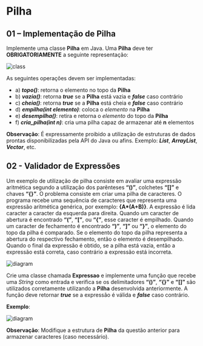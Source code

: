 # Pilha
## 01 – Implementação de Pilha
Implemente uma classe **Pilha** em Java. Uma **Pilha** deve ter **OBRIGATORIAMENTE** a seguinte representação:

![class](https://user-images.githubusercontent.com/51892110/89738275-b27b8d80-da4d-11ea-8853-604f1ded5626.png)

As seguintes operações devem ser implementadas:
- a) ***topo()***: retorna o elemento no topo da **Pilha**
- b) ***vazia()***: retorna ***true*** se a **Pilha** está vazia e ***false*** caso contrário
- c) ***cheia()***: retorna ***true*** se a **Pilha** está cheia e ***false*** caso contrário
- d) ***empilha(int elemento)***: coloca o *elemento* na **Pilha**
- e) ***desempilha()***: retira e retorna o *elemento* do topo da **Pilha**
- f) ***cria_pilha(int n)***: cria uma pilha capaz de armazenar até **n** elementos

**Observação**: É expressamente proibido a utilização de estruturas de dados prontas disponibilizadas pela API do
Java ou afins. Exemplo: ***List***, ***ArrayList***, ***Vector***, etc.


## 02 - Validador de Expressões
Um exemplo de utilização de pilha consiste em avaliar uma expressão aritmética segundo a utilização dos parênteses
**“()”**, colchetes **“[]”** e chaves **“{}”**. O problema consiste em criar uma pilha de caracteres. O programa recebe
uma sequência de caracteres que representa uma expressão aritmética  genérica, por exemplo: **{A\*(A+B)}**. A expressão
é lida caracter a caracter da esquerda para direita. Quando um caracter de abertura é encontrado **“(”**, **“\[”**, ou
**“{”**, esse caracter é empilhado. Quando um caracter de fechamento é encontrado **“)”**, **“]”** ou **“}”**, o
elemento do topo da pilha é comparado. Se o elemento do topo da pilha representa a abertura do respectivo fechamento,
então o elemento é desempilhado. Quando o final da expressão é obtido, se a pilha está vazia, então  a  expressão está
correta, caso contrário a expressão está incorreta.

![diagram](https://user-images.githubusercontent.com/51892110/89738328-02f2eb00-da4e-11ea-8b82-2233970f691d.png)

Crie uma classe chamada **Expressao** e implemente uma função que recebe uma *String* como entrada e verifica se os
delimitadores **“()”**, **“{}”** e **“[]”** são utilizados corretamente utilizando a **Pilha** desenvolvida
anteriormente. A função deve retornar ***true*** se a expressão é válida e ***false*** caso contrário.

**Exemplo**:

![diagram](https://user-images.githubusercontent.com/51892110/89738348-2322aa00-da4e-11ea-939e-abcae25128a8.png)

**Observação**: Modifique a estrutura de **Pilha** da questão anterior para armazenar caracteres (caso necessário).